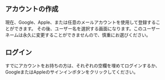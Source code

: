 ## アカウントの作成

現在、Google、Apple、または任意のメールアカウントを使用して登録することができます。
その後、ユーザー名を選択する画面になります。このユーザーネームは永久に変更することができませんので、慎重にお選びください。

## ログイン

すでにアカウントをお持ちの方は、それぞれの空欄を埋めてログインするか、GoogleまたはAppleのサインインボタンをクリックしてください。

